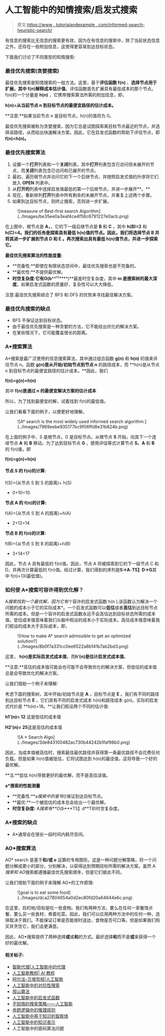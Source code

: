 # 人工智能中的知情搜索/启发式搜索

> 原文:[https://www . tutorialandexample . com/informed-search-heuristic-search/](https://www.tutorialandexample.com/informed-search-heuristic-search/)

有信息的搜索比无信息的搜索更有效，因为在有信息的搜索中，除了当前状态信息之外，还存在一些附加信息，这使得更容易到达目标状态。

下面我们讨论了不同类型的知情搜索:

### 最佳优先搜索(贪婪搜索)

最佳优先搜索是知情搜索的一般方法。这里，基于**评估函数 f(n)** 、**选择节点用于扩展，其中 f(n)解释成本估计值**。评估函数首先扩展具有最低成本的那个节点。f(n)的一个分量是 **h(n)** ，它携带搜索算法所需的附加信息，即，

**h(n)=从当前节点 n 到目标节点的最便宜路径的估计成本。**

**注意:**如果当前节点 n 是目标节点，h(n)的值将为 0。

最佳优先搜索被称为贪婪搜索，因为它总是试图探索离目标节点最近的节点，并选择该路径，从而给出快速解决方案。因此，它在启发式函数的帮助下评估节点，即 **f(n)=h(n)。**

### 最佳优先搜索算法

1.  设置一个**打开**列表和一个**关闭**列表，其中**打开**列表包含已访问但未展开的节点，而**关闭**列表包含已访问和已展开的节点。
2.  最初，遍历根节点并访问它的下一个后继节点，并按照启发式值的升序将它们放入 **OPEN** 列表中。
3.  从**打开的**列表中选择启发值最低的第一个后继节点，并进一步展开**。**
4.  现在，重新排列**打开**列表中所有剩余的未展开节点，并重复上述两个步骤。
5.  如果到达目标节点，则终止搜索，否则进一步扩展。

<figure class="aligncenter">![measure of Best-first search Algorithm](../Images/be35ee0a3eaf4ce4f56c8791227e0acb.png)</figure>

在上图中，根节点是 **A，**，它的下一级后继节点是 **B** 和 **C** ，其中 **h(B)=2** 和 **h(C)=4。我们的任务是探索具有最低 h(n)值的节点。因此，我们将选择节点 **B** 并将其进一步扩展到节点 **D** 和 **E** 。再次搜索出具有最低 h(n)值节点，并进一步探索它。**

**最佳优先搜索算法的性能度量:**

*   **完备性:**即使在有限状态空间中，最佳优先搜索也是不完备的。
*   **最优性:**不提供最优解。
*   **时空复杂度:**它有**O(b****<sup>m</sup>****)**最差时空复杂度，其中 **m 是搜索树的最大深度**。如果启发式函数的质量好，复杂性可以大大降低。

注意:最佳优先搜索结合了 BFS 和 DFS 的优势来寻找最佳解决方案。

### 最佳优先搜索的缺点

*   BFS 不保证达到目标状态。
*   由于最佳优先搜索是一种贪婪的方法，它不能给出优化的解决方案。
*   在某些情况下，它可能覆盖很长的距离。

### A*搜索算法

A*搜索是最广泛使用的信息搜索算法，其中通过组合函数 **g(n)** 和 **h(n)** 的值来评估节点 n。函数 **g(n)是从开始/初始节点到节点 n** 的路径成本，而 **h(n)是从节点 n 到目标节点的最便宜路径的估计成本。**因此，我们

**f(n)=g(n)+h(n)**

其中 **f(n)是通过 n 的最便宜解决方案的估计成本**

所以，为了找到最便宜的解，试着找到 f(n)的最低值。

让我们看看下面的例子，以便更好地理解。

<figure class="aligncenter">![A* search is the most widely used informed search algorithm.](../Images/7969eebe935177bc9f06ffd8e31b824b.png)</figure>

在上面的例子中，S 是根节点，G 是目标节点。从根节点 **S** 开始，向其下一个连续节点 **A** 和 **B** 移动。为了达到目标节点 **G** ，使用评估等式计算节点 **S、A** 和 **B** 的 f(n)值，即

**f(n)=g(n)+h(n)**

#### 节点 S 的 f(n)的计算:

f(S)=(从节点 S 到 S 的距离)+ h(S)

*   0+10=10.

**节点 A 的 f(n)的计算:**

f(A)=(从节点 S 到 A 的距离)+h(A)

*   2+12=14

**节点 B 的 f(n)的计算:**

f(B)=(从节点 S 到 B 的距离)+h(B)

*   3+14=17

因此，节点 A 具有最低的 f(n)值。因此，节点 A 将被探索到它的下一级节点 C 和 D，并再次计算最低的 f(n)值。经过计算，我们得到的序列是**S->A**-**T5】D->G**其中 f(n)=13(最低值)。

### 如何使 A*搜索可容许得到优化解？

A*搜索找到一个最优解，因为它有*个容许的启发式函数 h(n ),该函数认为解决一个问题的成本小于它的实际成本*。一个启发式函数可以**低估**或者**高估**到达目标节点所需的成本。但是一个容许的启发式函数永远不会高估达到目标状态所需的成本值。低估成本值意味着我们头脑中假设的成本小于实际成本。高估成本值意味着我们假设的成本大于实际成本，即，

<figure class="aligncenter">![How to make A* search admissible to get an optimized solution?](../Images/8b0f7a331cc0ee6522a8b141b7ab2bd3.png)</figure>

这里， **h(n)是实际启发式成本值**，而**h’(n)是估计启发式成本值**。

**注意:**高估的成本值可能会也可能不会导致优化的解决方案，但低估的成本值总是会导致优化的解决方案。

让我们借助一个例子来理解:

考虑下面的搜索树，其中开始/初始节点是 **A** ，目标节点是 **E** 。我们有不同的路径到达目标节点 **E** ，它们具有不同的启发式成本 h(n)和路径成本 g(n)。实际的启发式代价是 **h(n)=18。**让我们假设两个不同的估计值:

**h1'(n)= 12** 这是低估的成本值

**H2’(n)= 25**这是高估的成本值

<figure class="aligncenter">![A * Search Algo](../Images/3de843100482ac730b44242b1faf98b0.png)</figure>

因此，当成本值被高估时，搜索最佳最优路径并获得第一条最优路径不会花费任何负载。但是如果 h(n)值被低估，它将试图达到 h(n)的最佳值，这将导致一个好的最优解。

**注:**低估 h(n)导致更好的最优解，而不是高估该值。

**a*搜索的性能测量**

*   **完备性:**a*搜索中的星号(*)保证到达目标节点。
*   **最优:**一个被低估的成本总会给出一个最优解。
*   **时空复杂度:** A*搜索有**O(b****T5】d**T8)时空复杂度。

### A*搜索的缺点

*   A*通常会在很长一段时间内耗尽空间。

### AO*搜索算法

AO* search 是基于**和/或 o** 运算的专用图形。这是一种问题分解策略，将一个问题分解成更小的部分，分别解决，以获得达到预期目标所需的解决方案。虽然 A *搜索和 AO*搜索都遵循最佳优先搜索顺序，但是它们彼此不同。

让我们借助下面的例子来理解 AO*的工作原理:

<figure class="aligncenter">![goal is to eat some food](../Images/dca27804654a0d2ec80fd20a64644e6c.png)</figure>

在这里，目的地/目标是吃一些食物。我们有两种方法，要么在任何一家餐馆点餐，要么买一些食材，煮着吃菜。因此，我们可以应用两种方法中的任何一种，选择取决于我们。不能保证订单是否能按时送达，食物是否可口等。但是如果我们购买并烹饪它，我们会更满意。

因此，AO*搜索提供了两种选择**或**或**和**的方式。最好选择**和**而不是**或**来获得一个好的最优解。

#### 相关帖子:

*   [智能代理|人工智能中的代理](https://www.tutorialandexample.com/intelligent-agents/)
*   [人工智能教程| AI 教程](https://www.tutorialandexample.com/artificial-intelligence-tutorial/)
*   [阿尔法-贝塔剪枝|人工智能](https://www.tutorialandexample.com/alpha-beta-pruning/)
*   [人工智能中的对抗性搜索](https://www.tutorialandexample.com/adversarial-search-in-artificial-intelligence/)
*   [爬山算法](https://www.tutorialandexample.com/hill-climbing-algorithm/)
*   [人工智能中的启发式函数](https://www.tutorialandexample.com/heuristic-functions/)
*   [不知情的搜索策略——人工智能](https://www.tutorialandexample.com/uninformed-search-strategies/)
*   [命题逻辑中的推理规则](https://www.tutorialandexample.com/inference-rules-in-proposition-logic/)
*   [人工智能中基于知识的智能体](https://www.tutorialandexample.com/knowledge-based-agents-in-ai/)
*   [人工智能中的知识表示](https://www.tutorialandexample.com/knowledge-representation-in-ai/)
*   人工智能中的密码算法问题